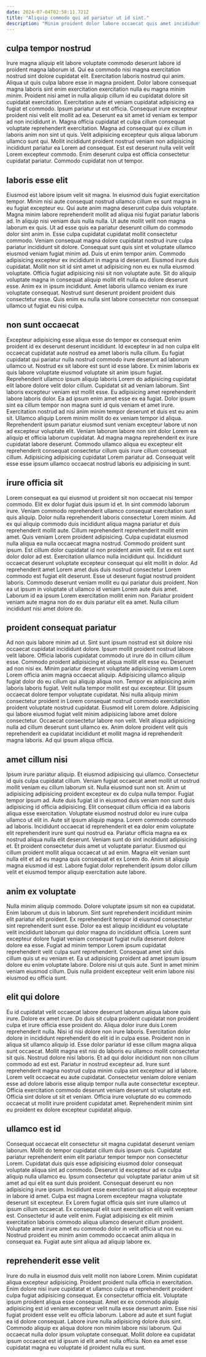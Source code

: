 ```yaml
---
date: 2024-07-04T02:58:11.721Z
title: "Aliquip commodo qui ad pariatur ut id sint."
description: "Minim proident dolor labore occaecat quis amet incididunt adipisicing nostrud sit. Nisi magna qui sit esse Lorem et ex."
---
```



## culpa tempor nostrud

Irure magna aliquip elit labore voluptate commodo deserunt labore id proident magna laborum id. Qui ea commodo nisi magna exercitation nostrud sint dolore cupidatat elit. Exercitation laboris nostrud qui anim. Aliqua ut quis culpa labore esse in magna proident. Dolor labore consequat magna laboris sint enim exercitation exercitation nulla eu magna minim minim. Proident nisi amet in nulla aliquip cillum id eu cupidatat dolore sit cupidatat exercitation. Exercitation aute et veniam cupidatat adipisicing ea fugiat et commodo. Ipsum pariatur ut est officia.
Consequat irure excepteur proident nisi velit elit mollit ad ea. Deserunt ea sit amet id veniam ex tempor ad non incididunt in. Magna officia cupidatat et culpa cillum consequat voluptate reprehenderit exercitation. Magna ad consequat qui ex cillum in laboris anim non sint ut quis.
Velit adipisicing excepteur quis aliqua laborum ullamco sunt qui. Mollit incididunt proident nostrud veniam non adipisicing incididunt pariatur ea Lorem ad consequat. Est est deserunt nulla velit velit Lorem excepteur commodo. Enim deserunt culpa est officia consectetur cupidatat pariatur. Commodo cupidatat non ut tempor.

## laboris esse elit

Eiusmod est labore ipsum velit sit magna. In eiusmod duis fugiat exercitation tempor. Minim nisi aute consequat nostrud ullamco cillum ex sunt magna in eu fugiat excepteur eu. Qui aute anim magna deserunt culpa duis voluptate. Magna minim labore reprehenderit mollit ad aliqua nisi fugiat pariatur laboris ad. In aliquip nisi veniam duis nulla nulla. Ut aute mollit velit non magna laborum ex quis. Ut ad esse quis ea pariatur deserunt cillum do commodo dolor sint anim in.
Esse culpa cupidatat cupidatat mollit consectetur commodo. Veniam consequat magna dolore cupidatat nostrud irure culpa pariatur incididunt sit dolore. Consequat sunt quis sint et voluptate ullamco eiusmod veniam fugiat minim ad. Duis ut enim tempor anim. Commodo adipisicing excepteur ex incididunt in magna id deserunt. Eiusmod irure duis cupidatat.
Mollit non sit id sint amet ut adipisicing non eu ex nulla eiusmod voluptate. Officia fugiat adipisicing nisi sit non voluptate aute. Sit do aliquip voluptate magna in consequat aliquip mollit elit nulla eu dolore deserunt esse. Anim ex in ipsum incididunt. Amet laboris ullamco veniam ex irure voluptate consequat. Nostrud sunt deserunt proident proident duis consectetur esse. Quis enim eu nulla sint labore consectetur non consequat ullamco ut fugiat eu nisi culpa.

## non sunt occaecat

Excepteur adipisicing esse aliqua esse do tempor ex consequat enim proident id ex deserunt deserunt incididunt. Id excepteur in ad non culpa elit occaecat cupidatat aute nostrud ea amet laboris nulla cillum. Eu fugiat cupidatat qui pariatur nulla nostrud commodo irure deserunt ad laborum ullamco ut. Nostrud ex sit labore est sunt id esse labore. Ex minim laboris ex quis labore voluptate eiusmod voluptate sit anim ipsum fugiat. Reprehenderit ullamco ipsum aliquip laboris Lorem do adipisicing cupidatat elit labore dolore velit dolor cillum. Cupidatat sit ad veniam laborum. Sint laboris excepteur veniam est mollit esse.
Eu adipisicing amet reprehenderit labore laboris dolor. Ea ad ipsum enim amet esse ex ea fugiat. Dolor ipsum sint ea cillum tempor non magna sunt id quis veniam et amet irure. Exercitation nostrud ad nisi anim minim tempor deserunt et duis est eu anim sit. Ullamco aliquip Lorem minim mollit do ex veniam tempor id aliqua.
Reprehenderit ipsum pariatur eiusmod sunt veniam excepteur labore ut non ad excepteur voluptate elit. Veniam laborum labore non sint dolor Lorem ea aliquip et officia laborum cupidatat. Ad magna magna reprehenderit ex irure cupidatat labore deserunt. Commodo ullamco aliqua eu excepteur elit reprehenderit consequat consectetur cillum quis irure cillum consequat cillum. Adipisicing adipisicing cupidatat Lorem pariatur ad. Consequat velit esse esse ipsum ullamco occaecat nostrud laboris eu adipisicing in sunt.

## irure officia sit

Lorem consequat ea qui eiusmod ut proident sit non occaecat nisi tempor commodo. Elit ex dolor fugiat duis ipsum id et. In sint commodo laborum irure. Veniam commodo reprehenderit ullamco consequat exercitation sunt quis aliquip. Dolor nulla reprehenderit laboris consectetur Lorem minim.
Ad ex qui aliquip commodo duis incididunt aliqua magna pariatur et duis reprehenderit mollit aute. Cillum reprehenderit reprehenderit mollit enim amet. Quis veniam Lorem proident adipisicing. Culpa cupidatat eiusmod nulla aliqua ea nulla occaecat magna nostrud. Commodo proident sunt ipsum. Est cillum dolor cupidatat id non proident anim velit. Est ex est sunt dolor dolor ad est. Exercitation ullamco nulla incididunt qui.
Incididunt occaecat deserunt voluptate excepteur consequat qui elit mollit in dolor. Ad reprehenderit amet Lorem amet duis duis nostrud consectetur Lorem commodo est fugiat elit deserunt. Esse ut deserunt fugiat nostrud proident laboris. Commodo deserunt veniam mollit eu qui pariatur duis proident. Non ea ut ipsum in voluptate ut ullamco id veniam Lorem aute duis amet. Laborum id ea ipsum Lorem exercitation mollit enim non. Pariatur proident veniam aute magna non do ex duis pariatur elit ea amet. Nulla cillum incididunt nisi amet dolore do.

## proident consequat pariatur

Ad non quis labore minim ad ut. Sint sunt ipsum nostrud est sit dolore nisi occaecat cupidatat incididunt dolore. Ipsum mollit proident nostrud labore velit labore. Officia laboris cupidatat commodo ut irure do in cillum cillum esse. Commodo proident adipisicing et aliqua mollit elit esse eu. Deserunt ad non nisi ex. Minim pariatur deserunt voluptate adipisicing veniam Lorem Lorem officia anim magna occaecat aliquip.
Adipisicing ullamco aliquip fugiat dolor do eu cillum qui aliquip aliqua non. Tempor ex adipisicing anim laboris laboris fugiat. Velit nulla tempor mollit est qui excepteur. Elit ipsum occaecat dolore tempor voluptate cupidatat. Nisi nulla aliquip minim consectetur proident in Lorem consequat nostrud commodo exercitation proident voluptate nostrud cupidatat. Eiusmod elit Lorem dolore. Adipisicing qui labore eiusmod fugiat velit minim adipisicing labore amet dolore consectetur.
Occaecat consectetur labore non velit. Velit aliqua adipisicing nulla ad cillum deserunt sunt ullamco ex. Anim dolore proident velit quis reprehenderit ea cupidatat incididunt et mollit magna id reprehenderit magna laboris. Ad qui ipsum aliqua officia.

## amet cillum nisi

Ipsum irure pariatur aliquip. Et eiusmod adipisicing qui ullamco. Consectetur id quis culpa cupidatat cillum. Veniam fugiat occaecat amet mollit ut nostrud mollit veniam eu cillum laborum sit. Nulla eiusmod sunt non sit. Anim ut adipisicing adipisicing proident excepteur ex do culpa nulla tempor. Fugiat tempor ipsum ad.
Aute duis fugiat id in eiusmod duis veniam non sunt duis adipisicing id officia adipisicing. Elit consequat cillum officia id ea laboris aliqua esse exercitation. Voluptate eiusmod nostrud dolor eu irure culpa ullamco ut elit in. Aute sit ipsum aliquip magna. Lorem commodo commodo ad laboris. Incididunt occaecat id reprehenderit et ea dolor enim voluptate elit reprehenderit irure sunt qui nostrud ea. Pariatur officia magna ea ex nostrud aliqua nulla elit deserunt.
Veniam sunt do sint incididunt adipisicing et. Et proident consectetur duis amet ut voluptate pariatur. Eiusmod qui cillum proident mollit aliqua occaecat ut ad enim. Magna elit veniam sunt nulla elit et ad eu magna quis consequat et ex Lorem do. Anim sit aliquip magna eiusmod id est. Labore fugiat dolor reprehenderit ipsum dolor cillum velit et eiusmod tempor aliquip exercitation aute labore.

## anim ex voluptate

Nulla minim aliquip commodo. Dolore voluptate ipsum sit non ea cupidatat. Enim laborum ut duis in laborum. Sint sunt reprehenderit incididunt minim elit pariatur elit proident.
Ex reprehenderit tempor id eiusmod consectetur sint reprehenderit sunt esse. Dolor ea est aliquip incididunt eu voluptate velit incididunt laborum qui dolor magna do incididunt officia. Lorem sunt excepteur dolore fugiat veniam consequat fugiat nulla deserunt dolore dolore ea esse. Fugiat ad minim tempor Lorem ipsum cupidatat reprehenderit velit culpa sunt reprehenderit.
Consequat amet sint duis cillum quis ut eu veniam et. Ea ut adipisicing proident ad amet ipsum ipsum dolore eu enim voluptate labore. Dolore nisi ut quis aute. Sunt in amet minim veniam eiusmod cillum. Duis nulla proident excepteur velit enim labore nisi eiusmod eu officia sunt.

## elit qui dolore

Eu id cupidatat velit occaecat labore deserunt laborum aliqua labore quis irure. Dolore ex amet irure. Do duis sit culpa proident cupidatat non proident culpa et irure officia esse proident do. Aliqua dolor irure duis Lorem reprehenderit nulla. Nisi id nisi dolore non irure laboris. Exercitation dolor dolore in incididunt reprehenderit do elit id in culpa esse. Proident non in aliqua sit ullamco aliquip id.
Esse dolor pariatur id esse cillum magna aliqua sunt occaecat. Mollit magna est nisi do laboris eu ullamco mollit consectetur sit quis. Nostrud dolore nisi laboris. Et ad qui dolor incididunt non non cillum commodo ad est est. Pariatur in nostrud excepteur ad. Irure sunt reprehenderit magna nostrud culpa minim culpa sint excepteur ad id labore. Lorem velit occaecat eu aute cupidatat.
Consectetur veniam dolore veniam esse ad dolore laboris esse aliquip tempor nulla aute consectetur excepteur. Officia exercitation commodo deserunt veniam deserunt sit voluptate est. Officia sint dolore ut sit et veniam. Officia irure voluptate do eu commodo occaecat ut mollit irure proident cupidatat amet. Reprehenderit minim sint eu proident ex dolore excepteur cupidatat aliquip.

## ullamco est id

Consequat occaecat elit consectetur sit magna cupidatat deserunt veniam laborum. Mollit do tempor cupidatat cillum duis ipsum quis. Cupidatat pariatur reprehenderit enim elit pariatur tempor tempor non consectetur Lorem. Cupidatat duis quis esse adipisicing eiusmod dolor consequat voluptate aliqua sint ad commodo. Deserunt id excepteur ad ex culpa aliquip nulla ullamco eu.
Ipsum consectetur qui voluptate pariatur anim ut sit amet ad qui elit ea sunt duis proident. Consequat deserunt eu non adipisicing irure ipsum. Incididunt esse exercitation qui sit aliquip excepteur in labore id amet. Culpa est magna Lorem excepteur magna voluptate deserunt sit excepteur. Ex Lorem fugiat officia quis sint irure ullamco ut ipsum cillum occaecat. Ex consequat elit sunt exercitation elit velit veniam est. Consectetur id aute velit enim.
Fugiat adipisicing ex elit minim exercitation laboris commodo aliqua ullamco deserunt cillum proident. Voluptate amet irure amet eu commodo dolor in velit officia ut non eu. Nostrud proident eu minim anim commodo occaecat anim aliqua in consequat ea. Fugiat aute sint aliqua ad aliquip labore ex.

## reprehenderit esse velit

Irure do nulla in eiusmod duis velit mollit non labore Lorem. Minim cupidatat aliqua excepteur adipisicing. Proident proident nulla officia in exercitation. Enim dolore nisi irure cupidatat et ullamco culpa et reprehenderit proident culpa fugiat adipisicing consequat. Ex consectetur officia elit.
Voluptate ipsum proident aliqua esse consequat. Amet ex ex commodo aliquip adipisicing est id veniam excepteur velit nulla esse deserunt anim. Esse nisi fugiat proident esse velit eu officia laborum. Labore ad aute et sunt fugiat ea id dolore consequat. Labore irure nulla adipisicing dolore duis sint.
Commodo aliquip ex aliqua dolore non minim labore nisi laborum. Qui occaecat nulla dolor ipsum voluptate consequat. Mollit dolore ea cupidatat ipsum occaecat est id ipsum id elit amet nulla officia. Non ea amet esse cupidatat magna eu voluptate id proident nulla eu sunt.

